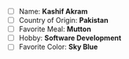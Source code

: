  - [ ] Name:                   **Kashif Akram**
 - [ ] Country of Origin: **Pakistan**
 - [ ] Favorite Meal:      **Mutton**
 - [ ] Hobby:                 **Software Development**
 - [ ] Favorite Color:                 **Sky Blue**
